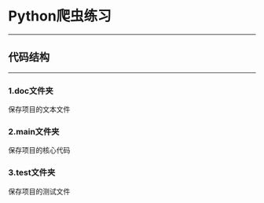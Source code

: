 # Python爬虫练习

---

## 代码结构

---

### 1.doc文件夹

保存项目的文本文件

### 2.main文件夹

保存项目的核心代码

### 3.test文件夹

保存项目的测试文件